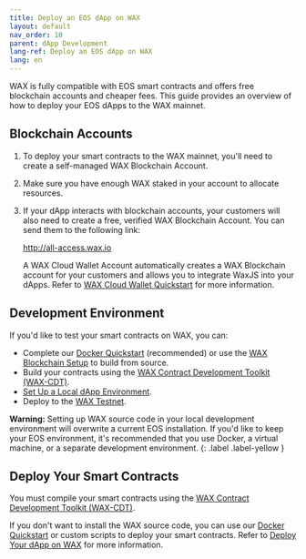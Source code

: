 ```yaml
---
title: Deploy an EOS dApp on WAX
layout: default
nav_order: 10
parent: dApp Development
lang-ref: Deploy an EOS dApp on WAX
lang: en
---
```


WAX is fully compatible with EOS smart contracts and offers free blockchain accounts and cheaper fees. This guide provides an overview of how to deploy your EOS dApps to the WAX mainnet.

## Blockchain Accounts

1. To deploy your smart contracts to the WAX mainnet, you'll need to create a self-managed WAX Blockchain Account.

2. Make sure you have enough WAX staked in your account to allocate resources.

3. If your dApp interacts with blockchain accounts, your customers will also need to create a free, verified WAX Blockchain Account. You can send them to the following link:

    <a href="https://all-access.wax.io" target="_blank">http://<span></span>all-access.wax.io</a>

    A WAX Cloud Wallet Account automatically creates a WAX Blockchain account for your customers and allows you to integrate WaxJS into your dApps. Refer to [WAX Cloud Wallet Quickstart](/en/waa_waxjs_qstart) for more information.

## Development Environment

If you'd like to test your smart contracts on WAX, you can:

* Complete our [Docker Quickstart](/en/dapp-development/docker-setup) (recommended) or use the [WAX Blockchain Setup](/en/dapp-development/wax-blockchain-setup) to build from source.
* Build your contracts using the [WAX Contract Development Toolkit (WAX-CDT)](/en/dapp-development/wax-cdt).
* [Set Up a Local dApp Environment](/en/dapp-development/setup-local-dapp-environment).
* Deploy to the [WAX Testnet](/en/dapp-development/testnet-quickstart).

<strong>Warning:</strong> Setting up WAX source code in your local development environment will overwrite a current EOS installation. If you'd like to keep your EOS environment, it's recommended that you use Docker, a virtual machine, or a separate development environment.
{: .label .label-yellow }

## Deploy Your Smart Contracts

You must compile your smart contracts using the [WAX Contract Development Toolkit (WAX-CDT)](/en/dapp-development/wax-cdt).

If you don't want to install the WAX source code, you can use our [Docker Quickstart](/en/dapp-development/docker-setup) or custom scripts to deploy your smart contracts. Refer to [Deploy Your dApp on WAX](/en/dapp-development/deploy-dapp-on-wax) for more information.
